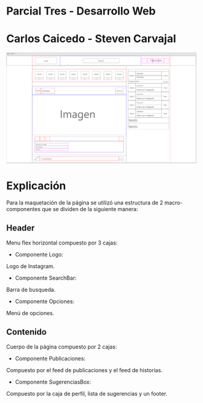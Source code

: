 # Parcial Tres - Desarrollo Web

# Carlos Caicedo - Steven Carvajal

![alt text](https://github.com/StevenC23/parcial3DesarrolloWeb/blob/master/maquetado_parcial_3.PNG)

# Explicación

Para la maquetación de la página se utilizó una estructura de 2 macro-componentes que se dividen de la siguiente manera:

## Header

Menu flex horizontal compuesto por 3 cajas:

- Componente Logo:

Logo de Instagram.

- Componente SearchBar:

Barra de busqueda.

- Componente Opciones:

Menú de opciones.

## Contenido

Cuerpo de la página compuesto por 2 cajas:

- Componente Publicaciones: 

Compuesto por el feed de publicaciones y el feed de historias.

- Componente SugerenciasBox:

Compuesto por la caja de perfil, lista de sugerencias y un footer.



